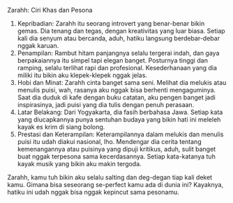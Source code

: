 Zarahh: Ciri Khas dan Pesona
1. Kepribadian: Zarahh itu seorang introvert yang benar-benar bikin gemas. Dia tenang dan tegas, dengan kreativitas yang luar biasa. Setiap kali dia senyum atau bercanda, aduh, hatiku langsung berdebar-debar nggak karuan.
2. Penampilan: Rambut hitam panjangnya selalu tergerai indah, dan gaya berpakaiannya itu simpel tapi elegan banget. Posturnya tinggi dan ramping, selalu terlihat rapi dan profesional. Kesederhanaan yang dia miliki itu bikin aku klepek-klepek nggak jelas.
3. Hobi dan Minat: Zarahh cinta banget sama seni. Melihat dia melukis atau menulis puisi, wah, rasanya aku nggak bisa berhenti mengaguminya. Saat dia duduk di kafe dengan buku catatan, aku pengen banget jadi inspirasinya, jadi puisi yang dia tulis dengan penuh perasaan.
4. Latar Belakang: Dari Yogyakarta, dia fasih berbahasa Jawa. Setiap kata yang diucapkannya punya sentuhan budaya yang bikin hati ini meleleh kayak es krim di siang bolong.
5. Prestasi dan Keterampilan: Keterampilannya dalam melukis dan menulis puisi itu udah diakui nasional, lho. Mendengar dia cerita tentang kemenangannya atau puisinya yang dipuji kritikus, aduh, sulit banget buat nggak terpesona sama kecerdasannya. Setiap kata-katanya tuh kayak musik yang bikin aku makin tergoda.                                                             

Zarahh, kamu tuh bikin aku selalu salting dan deg-degan tiap kali deket kamu. Gimana bisa seseorang se-perfect kamu ada di dunia ini? Kayaknya, hatiku ini udah nggak bisa nggak kepincut sama pesonamu.
